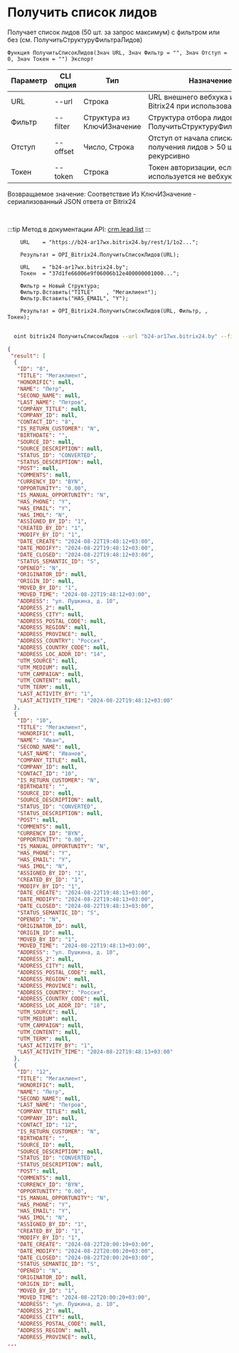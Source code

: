 ﻿---
sidebar_position: 4
---

# Получить список лидов
 Получает список лидов (50 шт. за запрос максимум) с фильтром или без (см. ПолучитьСтруктуруФильтраЛидов)



`Функция ПолучитьСписокЛидов(Знач URL, Знач Фильтр = "", Знач Отступ = 0, Знач Токен = "") Экспорт`

  | Параметр | CLI опция | Тип | Назначение |
  |-|-|-|-|
  | URL | --url | Строка | URL внешнего вебхука или адрес Bitrix24 при использовании токена |
  | Фильтр | --filter | Структура из КлючИЗначение | Структура отбора лидов (см. ПолучитьСтруктуруФильтраЛидов) |
  | Отступ | --offset | Число, Строка | Отступ от начала списка для получения лидов > 50 шт. рекурсивно |
  | Токен | --token | Строка | Токен авторизации, если используется не вебхук |

  
  Возвращаемое значение:   Соответствие Из КлючИЗначение - сериализованный JSON ответа от Bitrix24

<br/>

:::tip
Метод в документации API: [crm.lead.list](https://dev.1c-bitrix.ru/rest_help/crm/leads/crm_lead_list.php)
:::
<br/>


```bsl title="Пример кода"
    URL    = "https://b24-ar17wx.bitrix24.by/rest/1/1o2...";

    Результат = OPI_Bitrix24.ПолучитьСписокЛидов(URL);

    URL    = "b24-ar17wx.bitrix24.by";
    Токен  = "37d1fe66006e9f06006b12e400000001000...";

    Фильтр = Новый Структура;
    Фильтр.Вставить("TITLE"    , "Мегаклиент");
    Фильтр.Вставить("HAS_EMAIL", "Y");

    Результат = OPI_Bitrix24.ПолучитьСписокЛидов(URL, Фильтр, , Токен);
```



```sh title="Пример команды CLI"
    
  oint bitrix24 ПолучитьСписокЛидов --url "b24-ar17wx.bitrix24.by" --filter %filter% --offset %offset% --token "ec4dc366006e9f06006b12e400000001000..."

```

```json title="Результат"
{
 "result": [
  {
   "ID": "8",
   "TITLE": "Мегаклиент",
   "HONORIFIC": null,
   "NAME": "Петр",
   "SECOND_NAME": null,
   "LAST_NAME": "Петров",
   "COMPANY_TITLE": null,
   "COMPANY_ID": null,
   "CONTACT_ID": "8",
   "IS_RETURN_CUSTOMER": "N",
   "BIRTHDATE": "",
   "SOURCE_ID": null,
   "SOURCE_DESCRIPTION": null,
   "STATUS_ID": "CONVERTED",
   "STATUS_DESCRIPTION": null,
   "POST": null,
   "COMMENTS": null,
   "CURRENCY_ID": "BYN",
   "OPPORTUNITY": "0.00",
   "IS_MANUAL_OPPORTUNITY": "N",
   "HAS_PHONE": "Y",
   "HAS_EMAIL": "Y",
   "HAS_IMOL": "N",
   "ASSIGNED_BY_ID": "1",
   "CREATED_BY_ID": "1",
   "MODIFY_BY_ID": "1",
   "DATE_CREATE": "2024-08-22T19:48:12+03:00",
   "DATE_MODIFY": "2024-08-22T19:48:12+03:00",
   "DATE_CLOSED": "2024-08-22T19:48:12+03:00",
   "STATUS_SEMANTIC_ID": "S",
   "OPENED": "N",
   "ORIGINATOR_ID": null,
   "ORIGIN_ID": null,
   "MOVED_BY_ID": "1",
   "MOVED_TIME": "2024-08-22T19:48:12+03:00",
   "ADDRESS": "ул. Пушкина, д. 10",
   "ADDRESS_2": null,
   "ADDRESS_CITY": null,
   "ADDRESS_POSTAL_CODE": null,
   "ADDRESS_REGION": null,
   "ADDRESS_PROVINCE": null,
   "ADDRESS_COUNTRY": "Россия",
   "ADDRESS_COUNTRY_CODE": null,
   "ADDRESS_LOC_ADDR_ID": "14",
   "UTM_SOURCE": null,
   "UTM_MEDIUM": null,
   "UTM_CAMPAIGN": null,
   "UTM_CONTENT": null,
   "UTM_TERM": null,
   "LAST_ACTIVITY_BY": "1",
   "LAST_ACTIVITY_TIME": "2024-08-22T19:48:12+03:00"
  },
  {
   "ID": "10",
   "TITLE": "Мегаклиент",
   "HONORIFIC": null,
   "NAME": "Иван",
   "SECOND_NAME": null,
   "LAST_NAME": "Иванов",
   "COMPANY_TITLE": null,
   "COMPANY_ID": null,
   "CONTACT_ID": "10",
   "IS_RETURN_CUSTOMER": "N",
   "BIRTHDATE": "",
   "SOURCE_ID": null,
   "SOURCE_DESCRIPTION": null,
   "STATUS_ID": "CONVERTED",
   "STATUS_DESCRIPTION": null,
   "POST": null,
   "COMMENTS": null,
   "CURRENCY_ID": "BYN",
   "OPPORTUNITY": "0.00",
   "IS_MANUAL_OPPORTUNITY": "N",
   "HAS_PHONE": "Y",
   "HAS_EMAIL": "Y",
   "HAS_IMOL": "N",
   "ASSIGNED_BY_ID": "1",
   "CREATED_BY_ID": "1",
   "MODIFY_BY_ID": "1",
   "DATE_CREATE": "2024-08-22T19:48:13+03:00",
   "DATE_MODIFY": "2024-08-22T19:48:13+03:00",
   "DATE_CLOSED": "2024-08-22T19:48:13+03:00",
   "STATUS_SEMANTIC_ID": "S",
   "OPENED": "N",
   "ORIGINATOR_ID": null,
   "ORIGIN_ID": null,
   "MOVED_BY_ID": "1",
   "MOVED_TIME": "2024-08-22T19:48:13+03:00",
   "ADDRESS": "ул. Пушкина, д. 10",
   "ADDRESS_2": null,
   "ADDRESS_CITY": null,
   "ADDRESS_POSTAL_CODE": null,
   "ADDRESS_REGION": null,
   "ADDRESS_PROVINCE": null,
   "ADDRESS_COUNTRY": "Россия",
   "ADDRESS_COUNTRY_CODE": null,
   "ADDRESS_LOC_ADDR_ID": "18",
   "UTM_SOURCE": null,
   "UTM_MEDIUM": null,
   "UTM_CAMPAIGN": null,
   "UTM_CONTENT": null,
   "UTM_TERM": null,
   "LAST_ACTIVITY_BY": "1",
   "LAST_ACTIVITY_TIME": "2024-08-22T19:48:13+03:00"
  },
  {
   "ID": "12",
   "TITLE": "Мегаклиент",
   "HONORIFIC": null,
   "NAME": "Петр",
   "SECOND_NAME": null,
   "LAST_NAME": "Петров",
   "COMPANY_TITLE": null,
   "COMPANY_ID": null,
   "CONTACT_ID": "12",
   "IS_RETURN_CUSTOMER": "N",
   "BIRTHDATE": "",
   "SOURCE_ID": null,
   "SOURCE_DESCRIPTION": null,
   "STATUS_ID": "CONVERTED",
   "STATUS_DESCRIPTION": null,
   "POST": null,
   "COMMENTS": null,
   "CURRENCY_ID": "BYN",
   "OPPORTUNITY": "0.00",
   "IS_MANUAL_OPPORTUNITY": "N",
   "HAS_PHONE": "Y",
   "HAS_EMAIL": "Y",
   "HAS_IMOL": "N",
   "ASSIGNED_BY_ID": "1",
   "CREATED_BY_ID": "1",
   "MODIFY_BY_ID": "1",
   "DATE_CREATE": "2024-08-22T20:00:19+03:00",
   "DATE_MODIFY": "2024-08-22T20:00:20+03:00",
   "DATE_CLOSED": "2024-08-22T20:00:20+03:00",
   "STATUS_SEMANTIC_ID": "S",
   "OPENED": "N",
   "ORIGINATOR_ID": null,
   "ORIGIN_ID": null,
   "MOVED_BY_ID": "1",
   "MOVED_TIME": "2024-08-22T20:00:20+03:00",
   "ADDRESS": "ул. Пушкина, д. 10",
   "ADDRESS_2": null,
   "ADDRESS_CITY": null,
   "ADDRESS_POSTAL_CODE": null,
   "ADDRESS_REGION": null,
   "ADDRESS_PROVINCE": null,
...
```
